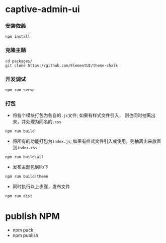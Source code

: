 # captive-admin-ui

### 安装依赖
```
npm install
```

### 克隆主题
```
cd packages/
git clone https://github.com/ElementUI/theme-chalk 
```

### 开发调试
```
npm run serve
```

### 打包
- 将各个模块打包为各自的`.js`文件; 如果有样式文件引入， 则也同时抽离出来，并处理为同名的`.css`
```
npm run build
```
- 将所有的功能打包为`index.js`; 如果有样式文件引入或使用，则抽离出来放置到`index.css`
```
npm run build:all
```

- 发布主题包到lib下
```
npm run build:theme
```

- 同时执行以上步骤，发布文件
```
npm run dist
```


# publish NPM
- npm pack
- npm publish